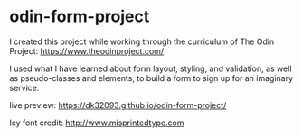 # odin-form-project

I created this project while working through the curriculum of The Odin Project: https://www.theodinproject.com/

I used what I have learned about form layout, styling, and validation, as well as pseudo-classes and elements, to build a form to sign up for an imaginary service.

live preview: https://dk32093.github.io/odin-form-project/

Icy font credit: http://www.misprintedtype.com